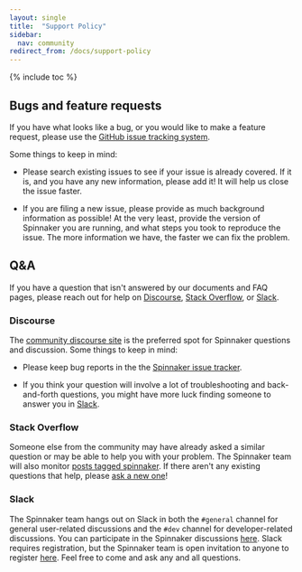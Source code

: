 ```yaml
---
layout: single
title:  "Support Policy"
sidebar:
  nav: community
redirect_from: /docs/support-policy
---
```


{% include toc %}

## Bugs and feature requests

If you have what looks like a bug, or you would like to make a feature request,
please use the [GitHub issue tracking
system](https://github.com/spinnaker/spinnaker/issues).

Some things to keep in mind:

* Please search existing issues to see if your issue is already covered. If it
  is, and you have any new information, please add it! It will help us close
  the issue faster.

* If you are filing a new issue, please provide as much background information
  as possible! At the very least, provide the version of Spinnaker you are
  running, and what steps you took to reproduce the issue. The more information
  we have, the faster we can fix the problem.

## Q&A

If you have a question that isn't answered by our documents and FAQ pages,
please reach out for help on [Discourse](#discourse), [Stack
Overflow](#stack-overflow), or [Slack](#slack).

### Discourse

The [community discourse site](https://community.spinnaker.io) is the preferred
spot for Spinnaker questions and discussion. Some things to keep in mind:

* Please keep bug reports in the the [Spinnaker issue
  tracker](https://github.com/spinnaker/spinnaker/issues).

* If you think your question will involve a lot of troubleshooting and
  back-and-forth questions, you might have more luck finding someone to answer
  you in [Slack](#slack).

### Stack Overflow

Someone else from the community may have already asked a similar question or
may be able to help you with your problem. The Spinnaker team will also monitor
[posts tagged spinnaker](http://stackoverflow.com/questions/tagged/spinnaker).
If there aren't any existing questions that help, please [ask a new
one](http://stackoverflow.com/questions/ask?tags=spinnaker)!

### Slack

The Spinnaker team hangs out on Slack in both the <code>#general</code> channel
for general user-related discussions and the <code>#dev</code> channel for
developer-related discussions. You can participate in the Spinnaker
discussions [here](https://spinnakerteam.slack.com). Slack requires
registration, but the Spinnaker team is open invitation to anyone to register
[here](http://join.spinnaker.io). Feel free to come and ask any and all
questions.

